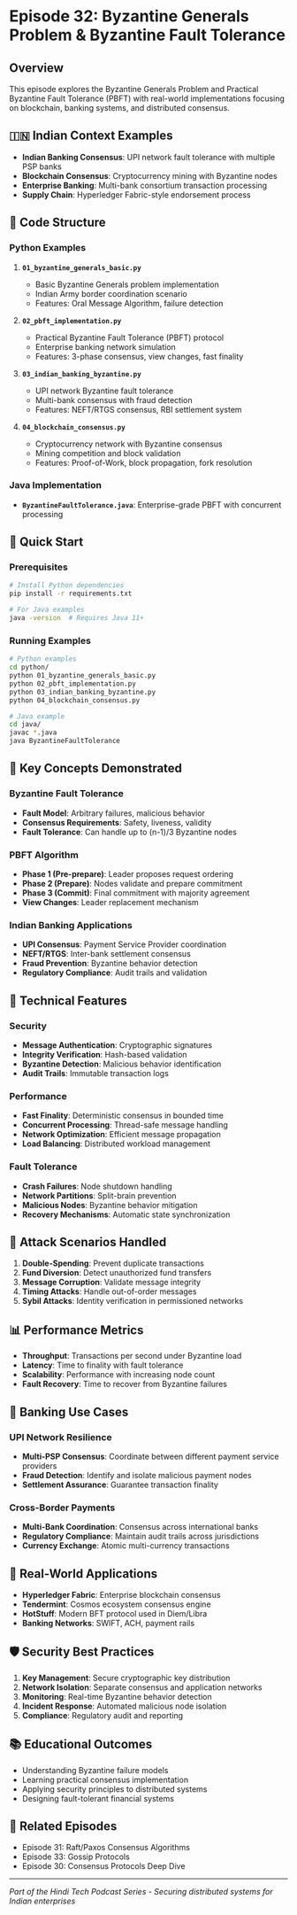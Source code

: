 # Episode 32: Byzantine Generals Problem & Byzantine Fault Tolerance

## Overview

This episode explores the Byzantine Generals Problem and Practical Byzantine Fault Tolerance (PBFT) with real-world implementations focusing on blockchain, banking systems, and distributed consensus.

## 🇮🇳 Indian Context Examples

- **Indian Banking Consensus**: UPI network fault tolerance with multiple PSP banks
- **Blockchain Consensus**: Cryptocurrency mining with Byzantine nodes
- **Enterprise Banking**: Multi-bank consortium transaction processing
- **Supply Chain**: Hyperledger Fabric-style endorsement process

## 📁 Code Structure

### Python Examples

1. **`01_byzantine_generals_basic.py`**
   - Basic Byzantine Generals problem implementation
   - Indian Army border coordination scenario
   - Features: Oral Message Algorithm, failure detection

2. **`02_pbft_implementation.py`**
   - Practical Byzantine Fault Tolerance (PBFT) protocol
   - Enterprise banking network simulation
   - Features: 3-phase consensus, view changes, fast finality

3. **`03_indian_banking_byzantine.py`**
   - UPI network Byzantine fault tolerance
   - Multi-bank consensus with fraud detection
   - Features: NEFT/RTGS consensus, RBI settlement system

4. **`04_blockchain_consensus.py`**
   - Cryptocurrency network with Byzantine consensus
   - Mining competition and block validation
   - Features: Proof-of-Work, block propagation, fork resolution

### Java Implementation

- **`ByzantineFaultTolerance.java`**: Enterprise-grade PBFT with concurrent processing

## 🚀 Quick Start

### Prerequisites

```bash
# Install Python dependencies
pip install -r requirements.txt

# For Java examples
java -version  # Requires Java 11+
```

### Running Examples

```bash
# Python examples
cd python/
python 01_byzantine_generals_basic.py
python 02_pbft_implementation.py
python 03_indian_banking_byzantine.py
python 04_blockchain_consensus.py

# Java example
cd java/
javac *.java
java ByzantineFaultTolerance
```

## 🎯 Key Concepts Demonstrated

### Byzantine Fault Tolerance
- **Fault Model**: Arbitrary failures, malicious behavior
- **Consensus Requirements**: Safety, liveness, validity
- **Fault Tolerance**: Can handle up to (n-1)/3 Byzantine nodes

### PBFT Algorithm
- **Phase 1 (Pre-prepare)**: Leader proposes request ordering
- **Phase 2 (Prepare)**: Nodes validate and prepare commitment
- **Phase 3 (Commit)**: Final commitment with majority agreement
- **View Changes**: Leader replacement mechanism

### Indian Banking Applications
- **UPI Consensus**: Payment Service Provider coordination
- **NEFT/RTGS**: Inter-bank settlement consensus
- **Fraud Prevention**: Byzantine behavior detection
- **Regulatory Compliance**: Audit trails and validation

## 🔧 Technical Features

### Security
- **Message Authentication**: Cryptographic signatures
- **Integrity Verification**: Hash-based validation
- **Byzantine Detection**: Malicious behavior identification
- **Audit Trails**: Immutable transaction logs

### Performance
- **Fast Finality**: Deterministic consensus in bounded time
- **Concurrent Processing**: Thread-safe message handling
- **Network Optimization**: Efficient message propagation
- **Load Balancing**: Distributed workload management

### Fault Tolerance
- **Crash Failures**: Node shutdown handling
- **Network Partitions**: Split-brain prevention
- **Malicious Nodes**: Byzantine behavior mitigation
- **Recovery Mechanisms**: Automatic state synchronization

## 🚫 Attack Scenarios Handled

1. **Double-Spending**: Prevent duplicate transactions
2. **Fund Diversion**: Detect unauthorized fund transfers
3. **Message Corruption**: Validate message integrity
4. **Timing Attacks**: Handle out-of-order messages
5. **Sybil Attacks**: Identity verification in permissioned networks

## 📊 Performance Metrics

- **Throughput**: Transactions per second under Byzantine load
- **Latency**: Time to finality with fault tolerance
- **Scalability**: Performance with increasing node count
- **Fault Recovery**: Time to recover from Byzantine failures

## 🏦 Banking Use Cases

### UPI Network Resilience
- **Multi-PSP Consensus**: Coordinate between different payment service providers
- **Fraud Detection**: Identify and isolate malicious payment nodes
- **Settlement Assurance**: Guarantee transaction finality

### Cross-Border Payments
- **Multi-Bank Coordination**: Consensus across international banks
- **Regulatory Compliance**: Maintain audit trails across jurisdictions
- **Currency Exchange**: Atomic multi-currency transactions

## 🔗 Real-World Applications

- **Hyperledger Fabric**: Enterprise blockchain consensus
- **Tendermint**: Cosmos ecosystem consensus engine
- **HotStuff**: Modern BFT protocol used in Diem/Libra
- **Banking Networks**: SWIFT, ACH, payment rails

## 🛡️ Security Best Practices

1. **Key Management**: Secure cryptographic key distribution
2. **Network Isolation**: Separate consensus and application networks
3. **Monitoring**: Real-time Byzantine behavior detection
4. **Incident Response**: Automated malicious node isolation
5. **Compliance**: Regulatory audit and reporting

## 📚 Educational Outcomes

- Understanding Byzantine failure models
- Learning practical consensus implementation
- Applying security principles to distributed systems
- Designing fault-tolerant financial systems

## 🔗 Related Episodes

- Episode 31: Raft/Paxos Consensus Algorithms
- Episode 33: Gossip Protocols
- Episode 30: Consensus Protocols Deep Dive

---

*Part of the Hindi Tech Podcast Series - Securing distributed systems for Indian enterprises*